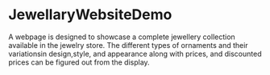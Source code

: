 # JewellaryWebsiteDemo
A webpage is designed to showcase a complete jewellery collection available in the jewelry store. The different types of ornaments and their variationsin design,style, and appearance along with prices, and discounted prices can be figured out from the display.
